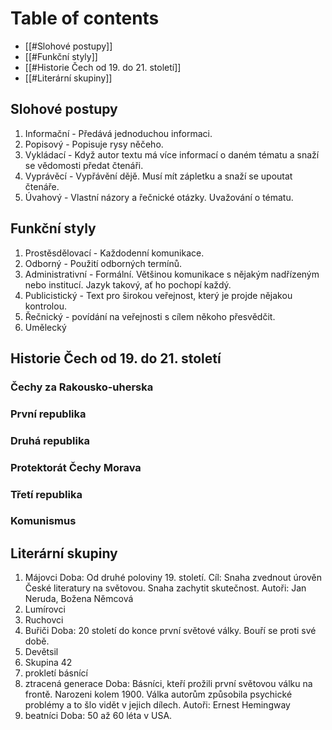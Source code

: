 # Table of contents
- [[#Slohové postupy]]
- [[#Funkční styly]]
- [[#Historie Čech od 19. do 21. století]]
- [[#Literární skupiny]]

## Slohové postupy
1. Informační - Předává jednoduchou informaci.
2. Popisový - Popisuje rysy něčeho.
3. Vykládací - Když autor textu má více informací o daném tématu a snaží se vědomosti předat čtenáři.
4. Vyprávěcí - Vypřávění dějě. Musí mít zápletku a snaží se upoutat čtenáře.
5. Úvahový - Vlastní názory a řečnické otázky. Uvažování o tématu.

## Funkční styly
1. Prostěsdělovací - Každodenní komunikace.
2. Odborný - Použití odborných termínů.
3. Administrativní - Formální. Většinou komunikace s nějakým nadřízeným nebo institucí. Jazyk takový, ať ho pochopí každý.
4. Publicistický - Text pro širokou veřejnost, který je projde nějakou kontrolou.
5. Řečnický - povídání na veřejnosti s cílem někoho přesvědčit.
6. Umělecký

## Historie Čech od 19. do 21. století
### Čechy za Rakousko-uherska
### První republika 
### Druhá republika
### Protektorát Čechy Morava
### Třetí republika
### Komunismus


## Literární skupiny
1. Májovci
	Doba: Od druhé poloviny 19. století.
	Cíl: Snaha zvednout úrověn České literatury na světovou. Snaha zachytit skutečnost.
	Autoři: Jan Neruda, Božena Němcová
2. Lumírovci
3. Ruchovci
4. Buřiči
	Doba: 20 století do konce první světové války.
	Bouří se proti své době.
5. Devětsil
6. Skupina 42
7. prokletí básnící
8. ztracená generace
	Doba: Básníci, kteří prožili první světovou válku na frontě. Narozeni kolem 1900.
	Válka autorům způsobila psychické problémy a to šlo vidět v jejich dílech.
	Autoři: Ernest Hemingway
9. beatníci
	Doba: 50 až 60 léta v USA.
	